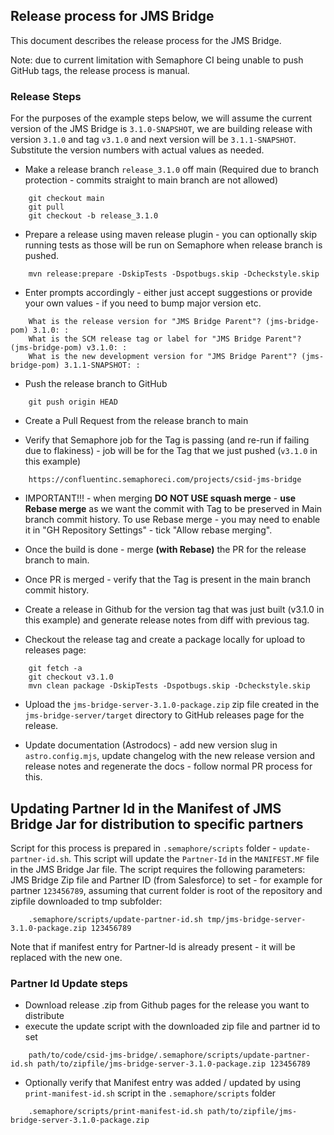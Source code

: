 ## Release process for JMS Bridge
This document describes the release process for the JMS Bridge.

Note: due to current limitation with Semaphore CI being unable to push GitHub tags, the release process is manual.

### Release Steps
For the purposes of the example steps below, we will assume the current version of the JMS Bridge is `3.1.0-SNAPSHOT`, we are building release with version `3.1.0` and tag `v3.1.0` and next version will be `3.1.1-SNAPSHOT`. Substitute the version numbers with actual values as needed.

- Make a release branch `release_3.1.0` off main (Required due to branch protection - commits straight to main branch are not allowed) 
```
    git checkout main
    git pull
    git checkout -b release_3.1.0 
``` 
- Prepare a release using maven release plugin - you can optionally skip running tests as those will be run on Semaphore when release branch is pushed.
```
    mvn release:prepare -DskipTests -Dspotbugs.skip -Dcheckstyle.skip
```
- Enter prompts accordingly - either just accept suggestions or provide your own values - if you need to bump major version etc.
```
    What is the release version for "JMS Bridge Parent"? (jms-bridge-pom) 3.1.0: : 
    What is the SCM release tag or label for "JMS Bridge Parent"? (jms-bridge-pom) v3.1.0: : 
    What is the new development version for "JMS Bridge Parent"? (jms-bridge-pom) 3.1.1-SNAPSHOT: : 
```
- Push the release branch to GitHub
```
    git push origin HEAD
```
- Create a Pull Request from the release branch to main

- Verify that Semaphore job for the Tag is passing (and re-run if failing due to flakiness) - job will be for the Tag that we just pushed (`v3.1.0` in this example)
```
    https://confluentinc.semaphoreci.com/projects/csid-jms-bridge
```
- IMPORTANT!!! - when merging **DO NOT USE squash merge** - **use Rebase merge** as we want the commit with Tag to be preserved in Main branch commit history. To use Rebase merge - you may need to enable it in "GH Repository Settings" - tick "Allow rebase merging".
- Once the build is done - merge **(with Rebase)** the PR for the release branch to main.
- Once PR is merged - verify that the Tag is present in the main branch commit history.

- Create a release in Github for the version tag that was just built (v3.1.0 in this example) and generate release notes from diff with previous tag.
- Checkout the release tag and create a package locally for upload to releases page:
```
    git fetch -a
    git checkout v3.1.0
    mvn clean package -DskipTests -Dspotbugs.skip -Dcheckstyle.skip
```
- Upload the `jms-bridge-server-3.1.0-package.zip` zip file created in the `jms-bridge-server/target` directory to GitHub releases page for the release.

- Update documentation (Astrodocs) - add new version slug in `astro.config.mjs`, update changelog with the new release version and release notes and regenerate the docs - follow normal PR process for this.

## Updating Partner Id in the Manifest of JMS Bridge Jar for distribution to specific partners
Script for this process is prepared in `.semaphore/scripts` folder - `update-partner-id.sh`. This script will update the `Partner-Id` in the `MANIFEST.MF` file in the JMS Bridge Jar file. The script requires the following parameters: JMS Bridge Zip file and Partner ID (from Salesforce) to set - for example for partner `123456789`, assuming that current folder is root of the repository and zipfile downloaded to tmp subfolder:
```
    .semaphore/scripts/update-partner-id.sh tmp/jms-bridge-server-3.1.0-package.zip 123456789
```
Note that if manifest entry for Partner-Id is already present - it will be replaced with the new one.

### Partner Id Update steps
- Download release .zip from Github pages for the release you want to distribute
- execute the update script with the downloaded zip file and partner id to set
```
    path/to/code/csid-jms-bridge/.semaphore/scripts/update-partner-id.sh path/to/zipfile/jms-bridge-server-3.1.0-package.zip 123456789
```
- Optionally verify that Manifest entry was added / updated by using `print-manifest-id.sh` script in the `.semaphore/scripts` folder
```
    .semaphore/scripts/print-manifest-id.sh path/to/zipfile/jms-bridge-server-3.1.0-package.zip
```